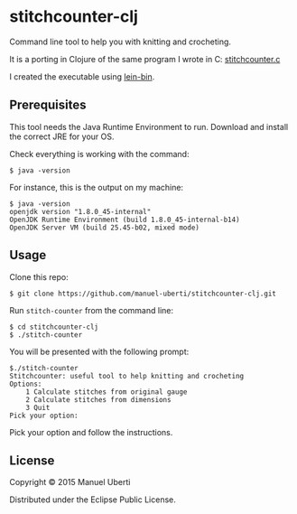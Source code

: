# stitchcounter-clj

Command line tool to help you with knitting and crocheting.

It is a porting in Clojure of the same program I wrote in C: [stitchcounter.c](https://github.com/manuel-uberti/c-bag/blob/master/stitchcounter.c)

I created the executable using [lein-bin](https://github.com/Raynes/lein-bin).

## Prerequisites
This tool needs the Java Runtime Environment to run. Download and install the correct JRE for your OS.

Check everything is working with the command:
```console
$ java -version
```
For instance, this is the output on my machine:
```console
$ java -version
openjdk version "1.8.0_45-internal"
OpenJDK Runtime Environment (build 1.8.0_45-internal-b14)
OpenJDK Server VM (build 25.45-b02, mixed mode)
```

## Usage
Clone this repo:
```console
$ git clone https://github.com/manuel-uberti/stitchcounter-clj.git
```
Run ```stitch-counter``` from the command line:
```console
$ cd stitchcounter-clj
$ ./stitch-counter
```
You will be presented with the following prompt:
```console
$./stitch-counter
Stitchcounter: useful tool to help knitting and crocheting
Options:
    1 Calculate stitches from original gauge
    2 Calculate stitches from dimensions
    3 Quit
Pick your option:
```
Pick your option and follow the instructions.

## License

Copyright © 2015 Manuel Uberti

Distributed under the Eclipse Public License.
